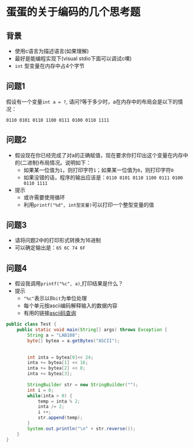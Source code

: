# 蛋蛋的关于编码的几个思考题

## 背景
- 使用c语言为描述语言(如果理解)
- 最好是能编程实现下(visual stdio下面可以调试c噢)
- `int` 型变量在内存中占4个字节

## 问题1
假设有一个变量`int a = ?`, 请问?等于多少时，a在内存中的布局会是以下的情况：
```
0110 0101 0110 1100 0111 0100 0110 1111
```

## 问题2
- 假设现在你已经完成了对a的正确赋值，现在要求你打印出这个变量在内存中的(二进制)布局情况。说明如下：
    - 如果某一位值为`1`，则打印字符`1`；如果某一位值为`0`，则打印字符`0`
    - 如果没错的话，程序的输出应该是：`0110 0101 0110 1100 0111 0100 0110 1111`
- 提示
    + 或许需要使用循环
    + 利用`printf("%d", int型变量)`可以打印一个整型变量的值

## 问题3
- 请将问题2中的打印形式转换为16进制
- 可以确定输出是：`65 6C 74 6F`

## 问题4
- 假设我调用`printf("%c", a)`,打印结果是什么？
- 提示
    + `"%c"`表示以8`bit`为单位处理 
    + 每个单元按ascii编码解释输入的数据内容
    + 有用的链接[ascii码查询](http://www.asciima.com/)


```java
public class Test {
    public static void main(String[] args) throws Exception {
        String a = "LAB108";
        byte[] bytea = a.getBytes("ASCII");
        
        
        int inta = bytea[0]<< 24;
        inta += bytea[1] << 16;
        inta += bytea[2] << 8;
        inta += bytea[3];
        
        StringBuilder str = new StringBuilder("");
        int i = 0;
        while(inta > 0) {
            temp = inta % 2;
            inta /= 2;
            i ++;
            str.append(temp);
        }
        System.out.println("\n" + str.reverse());
    }
}
```
